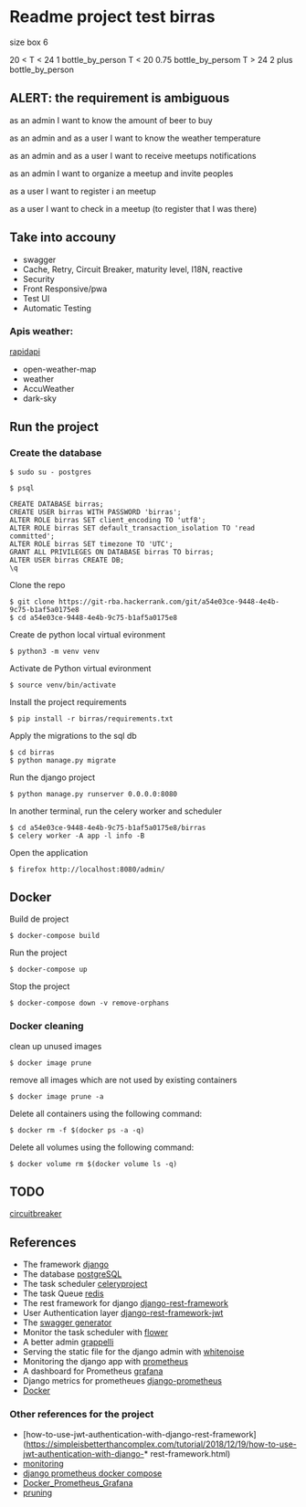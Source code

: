 # Readme project test birras

size box 6

20 < T < 24 1 bottle_by_person
T < 20 0.75 bottle_by_persom
T > 24  2 plus bottle_by_person

## ALERT: the requirement is ambiguous

as an admin I want to know the amount of beer to buy

as an admin and as a user I want to know the weather temperature

as an admin and as a user I want to receive meetups notifications

as an admin I want to organize a meetup and invite peoples

as a user I want to register i an meetup

as a user I want to check in a meetup (to register that I was there)


## Take into accouny
- swagger
- Cache, Retry, Circuit Breaker, maturity level, I18N, reactive
- Security
- Front Responsive/pwa
- Test UI
- Automatic Testing 

### Apis weather:

[rapidapi](https://rapidapi.com)

- open-weather-map
- weather
- AccuWeather
- dark-sky

## Run the project


### Create the database

```
$ sudo su - postgres
```
```
$ psql
```

```
CREATE DATABASE birras;
CREATE USER birras WITH PASSWORD 'birras';
ALTER ROLE birras SET client_encoding TO 'utf8';
ALTER ROLE birras SET default_transaction_isolation TO 'read committed';
ALTER ROLE birras SET timezone TO 'UTC';
GRANT ALL PRIVILEGES ON DATABASE birras TO birras;
ALTER USER birras CREATE DB;
\q

```


Clone the repo

``` 
$ git clone https://git-rba.hackerrank.com/git/a54e03ce-9448-4e4b-9c75-b1af5a0175e8
$ cd a54e03ce-9448-4e4b-9c75-b1af5a0175e8
```

Create de python local virtual evironment
```
$ python3 -m venv venv
```

Activate de Python virtual evironment
```
$ source venv/bin/activate
```

Install the project requirements

```
$ pip install -r birras/requirements.txt
```

Apply the migrations to the sql db

```
$ cd birras
$ python manage.py migrate
```

Run the django project

```
$ python manage.py runserver 0.0.0.0:8080
```

In another terminal, run the celery worker and scheduler

```
$ cd a54e03ce-9448-4e4b-9c75-b1af5a0175e8/birras
$ celery worker -A app -l info -B
```

Open the application
```
$ firefox http://localhost:8080/admin/
``` 


## Docker

Build de project

```
$ docker-compose build
```

Run the project

```
$ docker-compose up
```

Stop the project

```
$ docker-compose down -v remove-orphans
```

### Docker cleaning

clean up unused images
```
$ docker image prune
```

remove all images which are not used by existing containers
```
$ docker image prune -a
```


Delete all containers using the following command:
```
$ docker rm -f $(docker ps -a -q)
```

Delete all volumes using the following command:
```
$ docker volume rm $(docker volume ls -q)

```

## TODO
[circuitbreaker](https://pypi.org/project/circuitbreaker/)



## References

* The framework [django](https://www.djangoproject.com/)
* The database [postgreSQL](https://postgresql.org)
* The task scheduler [celeryproject](https://docs.celeryproject.org/en/stable/getting-started/introduction.html)
* The task Queue [redis](https://redislabs.com)
* The rest framework for django [django-rest-framework](https://www.django-rest-framework.org/tutorial/quickstart/)
* User Authentication layer [django-rest-framework-jwt](https://jpadilla.github.io/django-rest-framework-jwt/)
* The [swagger generator](https://drf-yasg.readthedocs.io/en/stable/readme.html)
* Monitor the task scheduler with [flower](https://flower.readthedocs.io/en/latest/)
* A better admin [grappelli](https://grappelliproject.com/)
* Serving the static file for the django admin with [whitenoise](http://whitenoise.evans.io/en/stable/)
* Monitoring the django app with [prometheus](https://prometheus.io/docs/introduction/overview/)
* A dashboard for Prometheus [grafana](https://grafana.com/)
* Django metrics for prometheues [django-prometheus](https://github.com/korfuri/django-prometheus)
* [Docker](https://www.docker.com/)

### Other references for the project
* [how-to-use-jwt-authentication-with-django-rest-framework](https://simpleisbetterthancomplex.com/tutorial/2018/12/19/how-to-use-jwt-authentication-with-django-* rest-framework.html)
* [monitoring](https://www.sipios.com/blog-tech/monitoring)
* [django prometheus docker compose](https://github.com/vegasbrianc/prometheus)
* [Docker_Prometheus_Grafana](https://www.bogotobogo.com/DevOps/Docker/Docker_Prometheus_Grafana.php)
* [pruning](https://docs.docker.com/config/pruning/)


